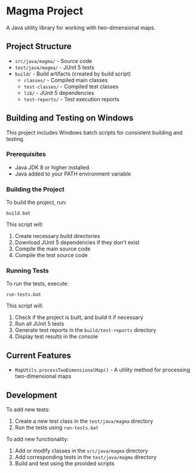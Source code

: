 # Magma Project

A Java utility library for working with two-dimensional maps.

## Project Structure

- `src/java/magma/` - Source code
- `test/java/magma/` - JUnit 5 tests
- `build/` - Build artifacts (created by build script)
  - `classes/` - Compiled main classes
  - `test-classes/` - Compiled test classes
  - `lib/` - JUnit 5 dependencies
  - `test-reports/` - Test execution reports

## Building and Testing on Windows

This project includes Windows batch scripts for consistent building and testing.

### Prerequisites

- Java JDK 8 or higher installed
- Java added to your PATH environment variable

### Building the Project

To build the project, run:

```
build.bat
```

This script will:
1. Create necessary build directories
2. Download JUnit 5 dependencies if they don't exist
3. Compile the main source code
4. Compile the test source code

### Running Tests

To run the tests, execute:

```
run-tests.bat
```

This script will:
1. Check if the project is built, and build it if necessary
2. Run all JUnit 5 tests
3. Generate test reports in the `build/test-reports` directory
4. Display test results in the console

## Current Features

- `MapUtils.processTwoDimensionalMap()` - A utility method for processing two-dimensional maps

## Development

To add new tests:
1. Create a new test class in the `test/java/magma` directory
2. Run the tests using `run-tests.bat`

To add new functionality:
1. Add or modify classes in the `src/java/magma` directory
2. Add corresponding tests in the `test/java/magma` directory
3. Build and test using the provided scripts